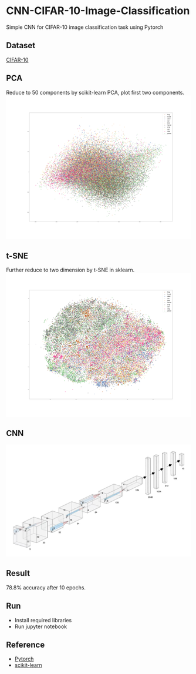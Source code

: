 # CNN-CIFAR-10-Image-Classification
Simple CNN for CIFAR-10 image classification task using Pytorch

## Dataset
[CIFAR-10](https://www.cs.toronto.edu/~kriz/cifar.html)

## PCA
Reduce to 50 components by scikit-learn PCA, plot first two components.
![pca](./image/PCA.png)

## t-SNE
Further reduce to two dimension by t-SNE in sklearn.
![t-SNE](./image/t-SNE.png)

## CNN
![](./image/CNN.jpg)

## Result
78.8% accuracy after 10 epochs.

## Run
- Install required libraries
- Run jupyter notebook

## Reference
- [Pytorch](https://pytorch.org/docs/stable/nn.html)
- [scikit-learn](https://scikit-learn.org/stable/)
